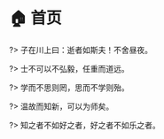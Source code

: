 # 🏠 首页

?> 子在川上曰：逝者如斯夫！不舍昼夜。

?> 士不可以不弘毅，任重而道远。

?> 学而不思则罔，思而不学则殆。

?> 温故而知新，可以为师矣。

?> 知之者不如好之者，好之者不如乐之者。
